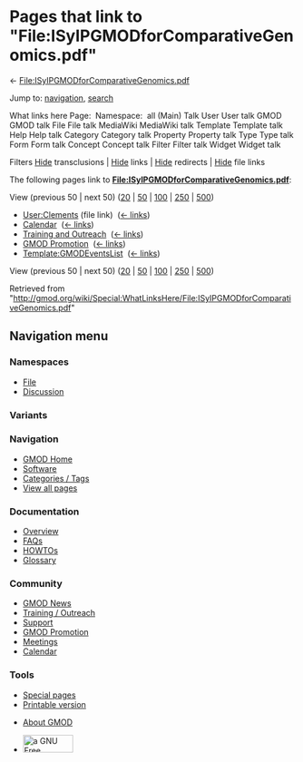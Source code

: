 <div id="mw-page-base" class="noprint">

</div>

<div id="mw-head-base" class="noprint">

</div>

<div id="content" class="mw-body" role="main">

<span id="top"></span>

<div id="mw-js-message" style="display:none;">

</div>



# <span dir="auto">Pages that link to "File:ISyIPGMODforComparativeGenomics.pdf"</span>

<div id="bodyContent">

<div id="contentSub">

←
[File:ISyIPGMODforComparativeGenomics.pdf](/wiki/File:ISyIPGMODforComparativeGenomics.pdf "File:ISyIPGMODforComparativeGenomics.pdf")

</div>

<div id="jump-to-nav" class="mw-jump">

Jump to: [navigation](#mw-navigation), [search](#p-search)

</div>

<div id="mw-content-text">

What links here Page:  Namespace:  all (Main) Talk User User talk GMOD
GMOD talk File File talk MediaWiki MediaWiki talk Template Template talk
Help Help talk Category Category talk Property Property talk Type Type
talk Form Form talk Concept Concept talk Filter Filter talk Widget
Widget talk

Filters
[Hide](/mediawiki/index.php?title=Special:WhatLinksHere/File:ISyIPGMODforComparativeGenomics.pdf&hidetrans=1 "Special:WhatLinksHere/File:ISyIPGMODforComparativeGenomics.pdf")
transclusions \|
[Hide](/mediawiki/index.php?title=Special:WhatLinksHere/File:ISyIPGMODforComparativeGenomics.pdf&hidelinks=1 "Special:WhatLinksHere/File:ISyIPGMODforComparativeGenomics.pdf")
links \|
[Hide](/mediawiki/index.php?title=Special:WhatLinksHere/File:ISyIPGMODforComparativeGenomics.pdf&hideredirs=1 "Special:WhatLinksHere/File:ISyIPGMODforComparativeGenomics.pdf")
redirects \|
[Hide](/mediawiki/index.php?title=Special:WhatLinksHere/File:ISyIPGMODforComparativeGenomics.pdf&hideimages=1 "Special:WhatLinksHere/File:ISyIPGMODforComparativeGenomics.pdf")
file links

The following pages link to
**[File:ISyIPGMODforComparativeGenomics.pdf](/wiki/File:ISyIPGMODforComparativeGenomics.pdf "File:ISyIPGMODforComparativeGenomics.pdf")**:

View (previous 50 \| next 50)
([20](/mediawiki/index.php?title=Special:WhatLinksHere/File:ISyIPGMODforComparativeGenomics.pdf&limit=20 "Special:WhatLinksHere/File:ISyIPGMODforComparativeGenomics.pdf")
\|
[50](/mediawiki/index.php?title=Special:WhatLinksHere/File:ISyIPGMODforComparativeGenomics.pdf&limit=50 "Special:WhatLinksHere/File:ISyIPGMODforComparativeGenomics.pdf")
\|
[100](/mediawiki/index.php?title=Special:WhatLinksHere/File:ISyIPGMODforComparativeGenomics.pdf&limit=100 "Special:WhatLinksHere/File:ISyIPGMODforComparativeGenomics.pdf")
\|
[250](/mediawiki/index.php?title=Special:WhatLinksHere/File:ISyIPGMODforComparativeGenomics.pdf&limit=250 "Special:WhatLinksHere/File:ISyIPGMODforComparativeGenomics.pdf")
\|
[500](/mediawiki/index.php?title=Special:WhatLinksHere/File:ISyIPGMODforComparativeGenomics.pdf&limit=500 "Special:WhatLinksHere/File:ISyIPGMODforComparativeGenomics.pdf"))

- [User:Clements](/wiki/User:Clements "User:Clements") (file link) ‎
  <span class="mw-whatlinkshere-tools">([←
  links](/mediawiki/index.php?title=Special:WhatLinksHere&target=User%3AClements "Special:WhatLinksHere"))</span>
- [Calendar](/wiki/Calendar "Calendar") ‎
  <span class="mw-whatlinkshere-tools">([←
  links](/mediawiki/index.php?title=Special:WhatLinksHere&target=Calendar "Special:WhatLinksHere"))</span>
- [Training and
  Outreach](/wiki/Training_and_Outreach "Training and Outreach") ‎
  <span class="mw-whatlinkshere-tools">([←
  links](/mediawiki/index.php?title=Special:WhatLinksHere&target=Training+and+Outreach "Special:WhatLinksHere"))</span>
- [GMOD Promotion](/wiki/GMOD_Promotion "GMOD Promotion") ‎
  <span class="mw-whatlinkshere-tools">([←
  links](/mediawiki/index.php?title=Special:WhatLinksHere&target=GMOD+Promotion "Special:WhatLinksHere"))</span>
- [Template:GMODEventsList](/wiki/Template:GMODEventsList "Template:GMODEventsList")
  ‎ <span class="mw-whatlinkshere-tools">([←
  links](/mediawiki/index.php?title=Special:WhatLinksHere&target=Template%3AGMODEventsList "Special:WhatLinksHere"))</span>

View (previous 50 \| next 50)
([20](/mediawiki/index.php?title=Special:WhatLinksHere/File:ISyIPGMODforComparativeGenomics.pdf&limit=20 "Special:WhatLinksHere/File:ISyIPGMODforComparativeGenomics.pdf")
\|
[50](/mediawiki/index.php?title=Special:WhatLinksHere/File:ISyIPGMODforComparativeGenomics.pdf&limit=50 "Special:WhatLinksHere/File:ISyIPGMODforComparativeGenomics.pdf")
\|
[100](/mediawiki/index.php?title=Special:WhatLinksHere/File:ISyIPGMODforComparativeGenomics.pdf&limit=100 "Special:WhatLinksHere/File:ISyIPGMODforComparativeGenomics.pdf")
\|
[250](/mediawiki/index.php?title=Special:WhatLinksHere/File:ISyIPGMODforComparativeGenomics.pdf&limit=250 "Special:WhatLinksHere/File:ISyIPGMODforComparativeGenomics.pdf")
\|
[500](/mediawiki/index.php?title=Special:WhatLinksHere/File:ISyIPGMODforComparativeGenomics.pdf&limit=500 "Special:WhatLinksHere/File:ISyIPGMODforComparativeGenomics.pdf"))

</div>

<div class="printfooter">

Retrieved from
"<http://gmod.org/wiki/Special:WhatLinksHere/File:ISyIPGMODforComparativeGenomics.pdf>"

</div>

<div id="catlinks" class="catlinks catlinks-allhidden">

</div>

<div class="visualClear">

</div>

</div>

</div>

<div id="mw-navigation">

## Navigation menu

<div id="mw-head">



<div id="left-navigation">

<div id="p-namespaces" class="vectorTabs" role="navigation"
aria-labelledby="p-namespaces-label">

### Namespaces

- <span id="ca-nstab-image"><a href="/wiki/File:ISyIPGMODforComparativeGenomics.pdf" accesskey="c"
  title="View the file page [c]">File</a></span>
- <span id="ca-talk"><a
  href="/mediawiki/index.php?title=File_talk:ISyIPGMODforComparativeGenomics.pdf&amp;action=edit&amp;redlink=1"
  accesskey="t"
  title="Discussion about the content page [t]">Discussion</a></span>

</div>

<div id="p-variants" class="vectorMenu emptyPortlet" role="navigation"
aria-labelledby="p-variants-label">

### 

### Variants[](#)

<div class="menu">

</div>

</div>

</div>

<div id="right-navigation">





</div>



</div>

</div>

</div>

<div id="mw-panel">

<div id="p-logo" role="banner">

<a href="/wiki/Main_Page"
style="background-image: url(http://gmod.org/images/GMOD-cogs.png);"
title="Visit the main page"></a>

</div>

<div id="p-Navigation" class="portal" role="navigation"
aria-labelledby="p-Navigation-label">

### Navigation

<div class="body">

- <span id="n-GMOD-Home">[GMOD Home](/wiki/Main_Page)</span>
- <span id="n-Software">[Software](/wiki/GMOD_Components)</span>
- <span id="n-Categories-.2F-Tags">[Categories /
  Tags](/wiki/Categories)</span>
- <span id="n-View-all-pages">[View all
  pages](/wiki/Special:AllPages)</span>

</div>

</div>

<div id="p-Documentation" class="portal" role="navigation"
aria-labelledby="p-Documentation-label">

### Documentation

<div class="body">

- <span id="n-Overview">[Overview](/wiki/Overview)</span>
- <span id="n-FAQs">[FAQs](/wiki/Category:FAQ)</span>
- <span id="n-HOWTOs">[HOWTOs](/wiki/Category:HOWTO)</span>
- <span id="n-Glossary">[Glossary](/wiki/Glossary)</span>

</div>

</div>

<div id="p-Community" class="portal" role="navigation"
aria-labelledby="p-Community-label">

### Community

<div class="body">

- <span id="n-GMOD-News">[GMOD News](/wiki/GMOD_News)</span>
- <span id="n-Training-.2F-Outreach">[Training /
  Outreach](/wiki/Training_and_Outreach)</span>
- <span id="n-Support">[Support](/wiki/Support)</span>
- <span id="n-GMOD-Promotion">[GMOD
  Promotion](/wiki/GMOD_Promotion)</span>
- <span id="n-Meetings">[Meetings](/wiki/Meetings)</span>
- <span id="n-Calendar">[Calendar](/wiki/Calendar)</span>

</div>

</div>

<div id="p-tb" class="portal" role="navigation"
aria-labelledby="p-tb-label">

### Tools

<div class="body">

- <span id="t-specialpages"><a href="/wiki/Special:SpecialPages" accesskey="q"
  title="A list of all special pages [q]">Special pages</a></span>
- <span id="t-print"><a
  href="/mediawiki/index.php?title=Special:WhatLinksHere/File:ISyIPGMODforComparativeGenomics.pdf&amp;printable=yes"
  rel="alternate" accesskey="p"
  title="Printable version of this page [p]">Printable version</a></span>

</div>

</div>

</div>

</div>

<div id="footer" role="contentinfo">

- <span id="footer-places-about">[About
  GMOD](/wiki/GMOD:About "GMOD:About")</span>

<!-- -->

- <span id="footer-copyrightico">[<img src="http://www.gnu.org/graphics/gfdl-logo-small.png" width="88"
  height="31" alt="a GNU Free Documentation License" />](http://www.gnu.org/licenses/fdl-1.3.html)</span>


<div style="clear:both">

</div>

</div>
